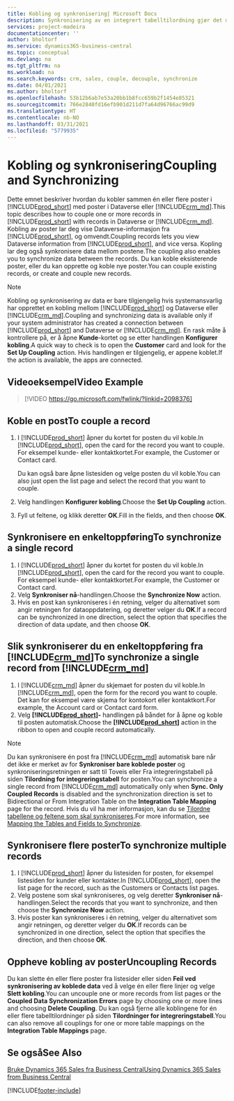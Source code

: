 ```yaml
---
title: Kobling og synkronisering| Microsoft Docs
description: Synkronisering av en integrert tabelltilordning gjør det mulig å synkronisere data i alle poster i en tabell i Business Central og Dynamics 365 Sales-tabell som er koblet.
services: project-madeira
documentationcenter: ''
author: bholtorf
ms.service: dynamics365-business-central
ms.topic: conceptual
ms.devlang: na
ms.tgt_pltfrm: na
ms.workload: na
ms.search.keywords: crm, sales, couple, decouple, synchronize
ms.date: 04/01/2021
ms.author: bholtorf
ms.openlocfilehash: 53b12b6ab7e53a20bb1b8fcc659b2f1454e85321
ms.sourcegitcommit: 766e2840fd16efb901d211d7fa64d96766ac99d9
ms.translationtype: HT
ms.contentlocale: nb-NO
ms.lasthandoff: 03/31/2021
ms.locfileid: "5779935"
---
```

# <a name="coupling-and-synchronizing"></a><span data-ttu-id="dd2d3-103">Kobling og synkronisering</span><span class="sxs-lookup"><span data-stu-id="dd2d3-103">Coupling and Synchronizing</span></span>
<span data-ttu-id="dd2d3-104">Dette emnet beskriver hvordan du kobler sammen én eller flere poster i [!INCLUDE[prod_short](includes/prod_short.md)] med poster i Dataverse eller [!INCLUDE[crm_md](includes/crm_md.md)].</span><span class="sxs-lookup"><span data-stu-id="dd2d3-104">This topic describes how to couple one or more records in [!INCLUDE[prod_short](includes/prod_short.md)] with records in Dataverse or [!INCLUDE[crm_md](includes/crm_md.md)].</span></span> <span data-ttu-id="dd2d3-105">Kobling av poster lar deg vise Dataverse-informasjon fra [!INCLUDE[prod_short](includes/prod_short.md)], og omvendt.</span><span class="sxs-lookup"><span data-stu-id="dd2d3-105">Coupling records lets you view Dataverse information from [!INCLUDE[prod_short](includes/prod_short.md)], and vice versa.</span></span> <span data-ttu-id="dd2d3-106">Kopling lar deg også synkronisere data mellom postene.</span><span class="sxs-lookup"><span data-stu-id="dd2d3-106">The coupling also enables you to synchronize data between the records.</span></span> <span data-ttu-id="dd2d3-107">Du kan koble eksisterende poster, eller du kan opprette og koble nye poster.</span><span class="sxs-lookup"><span data-stu-id="dd2d3-107">You can couple existing records, or create and couple new records.</span></span>

> [!Note]
> <span data-ttu-id="dd2d3-108">Kobling og synkronisering av data er bare tilgjengelig hvis systemansvarlig har opprettet en kobling mellom [!INCLUDE[prod_short](includes/prod_short.md)] og Dataverse eller [!INCLUDE[crm_md](includes/crm_md.md)].</span><span class="sxs-lookup"><span data-stu-id="dd2d3-108">Coupling and synchronizing data is available only if your system administrator has created a connection between [!INCLUDE[prod_short](includes/prod_short.md)] and Dataverse or [!INCLUDE[crm_md](includes/crm_md.md)].</span></span> <span data-ttu-id="dd2d3-109">En rask måte å kontrollere på, er å åpne **Kunde**-kortet og se etter handlingen **Konfigurer kobling**.</span><span class="sxs-lookup"><span data-stu-id="dd2d3-109">A quick way to check is to open the **Customer** card and look for the **Set Up Coupling** action.</span></span> <span data-ttu-id="dd2d3-110">Hvis handlingen er tilgjengelig, er appene koblet.</span><span class="sxs-lookup"><span data-stu-id="dd2d3-110">If the action is available, the apps are connected.</span></span>   

## <a name="video-example"></a><span data-ttu-id="dd2d3-111">Videoeksempel</span><span class="sxs-lookup"><span data-stu-id="dd2d3-111">Video Example</span></span>

> [!VIDEO https://go.microsoft.com/fwlink/?linkid=2098376]

## <a name="to-couple-a-record"></a><span data-ttu-id="dd2d3-112">Koble en post</span><span class="sxs-lookup"><span data-stu-id="dd2d3-112">To couple a record</span></span>  
1.  <span data-ttu-id="dd2d3-113">I [!INCLUDE[prod_short](includes/prod_short.md)] åpner du kortet for posten du vil koble.</span><span class="sxs-lookup"><span data-stu-id="dd2d3-113">In [!INCLUDE[prod_short](includes/prod_short.md)], open the card for the record you want to couple.</span></span> <span data-ttu-id="dd2d3-114">For eksempel kunde- eller kontaktkortet.</span><span class="sxs-lookup"><span data-stu-id="dd2d3-114">For example, the Customer or Contact card.</span></span>  

    <span data-ttu-id="dd2d3-115">Du kan også bare åpne listesiden og velge posten du vil koble.</span><span class="sxs-lookup"><span data-stu-id="dd2d3-115">You can also just open the list page and select the record that you want to couple.</span></span>  

2.  <span data-ttu-id="dd2d3-116">Velg handlingen **Konfigurer kobling**.</span><span class="sxs-lookup"><span data-stu-id="dd2d3-116">Choose the **Set Up Coupling** action.</span></span>  
3.  <span data-ttu-id="dd2d3-117">Fyll ut feltene, og klikk deretter **OK**.</span><span class="sxs-lookup"><span data-stu-id="dd2d3-117">Fill in the fields, and then choose **OK**.</span></span>  

## <a name="to-synchronize-a-single-record"></a><span data-ttu-id="dd2d3-118">Synkronisere en enkeltoppføring</span><span class="sxs-lookup"><span data-stu-id="dd2d3-118">To synchronize a single record</span></span>  
1.  <span data-ttu-id="dd2d3-119">I [!INCLUDE[prod_short](includes/prod_short.md)] åpner du kortet for posten du vil koble.</span><span class="sxs-lookup"><span data-stu-id="dd2d3-119">In [!INCLUDE[prod_short](includes/prod_short.md)], open the card for the record you want to couple.</span></span> <span data-ttu-id="dd2d3-120">For eksempel kunde- eller kontaktkortet.</span><span class="sxs-lookup"><span data-stu-id="dd2d3-120">For example, the Customer or Contact card.</span></span>  
2.  <span data-ttu-id="dd2d3-121">Velg **Synkroniser nå**-handlingen.</span><span class="sxs-lookup"><span data-stu-id="dd2d3-121">Choose the **Synchronize Now** action.</span></span>  
3.  <span data-ttu-id="dd2d3-122">Hvis en post kan synkroniseres i én retning, velger du alternativet som angir retningen for dataoppdatering, og deretter velger du **OK**.</span><span class="sxs-lookup"><span data-stu-id="dd2d3-122">If a record can be synchronized in one direction, select the option that specifies the direction of data update, and then choose **OK**.</span></span>  

## <a name="to-synchronize-a-single-record-from-crm_md"></a><span data-ttu-id="dd2d3-123">Slik synkroniserer du en enkeltoppføring fra [!INCLUDE[crm_md](includes/crm_md.md)]</span><span class="sxs-lookup"><span data-stu-id="dd2d3-123">To synchronize a single record from [!INCLUDE[crm_md](includes/crm_md.md)]</span></span>  
1.  <span data-ttu-id="dd2d3-124">I [!INCLUDE[crm_md](includes/crm_md.md)] åpner du skjemaet for posten du vil koble.</span><span class="sxs-lookup"><span data-stu-id="dd2d3-124">In [!INCLUDE[crm_md](includes/crm_md.md)], open the form for the record you want to couple.</span></span> <span data-ttu-id="dd2d3-125">Det kan for eksempel være skjema for kontokort eller kontaktkort.</span><span class="sxs-lookup"><span data-stu-id="dd2d3-125">For example, the Account card or Contact card form.</span></span>  
2.  <span data-ttu-id="dd2d3-126">Velg **[!INCLUDE[prod_short](includes/prod_short.md)]-** handlingen på båndet for å åpne og koble til posten automatisk.</span><span class="sxs-lookup"><span data-stu-id="dd2d3-126">Choose the **[!INCLUDE[prod_short](includes/prod_short.md)]** action in the ribbon to open and couple record automatically.</span></span>

> [!Note]
> <span data-ttu-id="dd2d3-127">Du kan synkronisere én post fra [!INCLUDE[crm_md](includes/crm_md.md)] automatisk bare når det ikke er merket av for **Synkroniser bare koblede poster** og synkroniseringsretningen er satt til Toveis eller Fra integreringstabell på siden **Tilordning for integreringstabell** for posten.</span><span class="sxs-lookup"><span data-stu-id="dd2d3-127">You can synchronize a single record from [!INCLUDE[crm_md](includes/crm_md.md)] automatically only when **Sync. Only Coupled Records** is disabled and the synchronization direction is set to Bidirectional or From Integration Table on the **Integration Table Mapping** page for the record.</span></span> <span data-ttu-id="dd2d3-128">Hvis du vil ha mer informasjon, kan du se [Tilordne tabellene og feltene som skal synkroniseres](admin-how-to-modify-table-mappings-for-synchronization.md#creating-new-records).</span><span class="sxs-lookup"><span data-stu-id="dd2d3-128">For more information, see [Mapping the Tables and Fields to Synchronize](admin-how-to-modify-table-mappings-for-synchronization.md#creating-new-records).</span></span>     

## <a name="to-synchronize-multiple-records"></a><span data-ttu-id="dd2d3-129">Synkronisere flere poster</span><span class="sxs-lookup"><span data-stu-id="dd2d3-129">To synchronize multiple records</span></span>  
1.  <span data-ttu-id="dd2d3-130">I [!INCLUDE[prod_short](includes/prod_short.md)] åpner du listesiden for posten, for eksempel listesiden for kunder eller kontakter.</span><span class="sxs-lookup"><span data-stu-id="dd2d3-130">In [!INCLUDE[prod_short](includes/prod_short.md)], open the list page for the record, such as the Customers or Contacts list pages.</span></span>  
2.  <span data-ttu-id="dd2d3-131">Velg postene som skal synkroniseres, og velg deretter **Synkroniser nå**-handlingen.</span><span class="sxs-lookup"><span data-stu-id="dd2d3-131">Select the records that you want to synchronize, and then choose the **Synchronize Now** action.</span></span>  
3.  <span data-ttu-id="dd2d3-132">Hvis poster kan synkroniseres i én retning, velger du alternativet som angir retningen, og deretter velger du **OK**.</span><span class="sxs-lookup"><span data-stu-id="dd2d3-132">If records can be synchronized in one direction, select the option that specifies the direction, and then choose **OK**.</span></span>  

## <a name="uncoupling-records"></a><span data-ttu-id="dd2d3-133">Oppheve kobling av poster</span><span class="sxs-lookup"><span data-stu-id="dd2d3-133">Uncoupling Records</span></span>
<span data-ttu-id="dd2d3-134">Du kan slette én eller flere poster fra listesider eller siden **Feil ved synkronisering av koblede data** ved å velge én eller flere linjer og velge **Slett kobling**.</span><span class="sxs-lookup"><span data-stu-id="dd2d3-134">You can uncouple one or more records from list pages or the **Coupled Data Synchronization Errors** page by choosing one or more lines and choosing **Delete Coupling**.</span></span> <span data-ttu-id="dd2d3-135">Du kan også fjerne alle koblingene for én eller flere tabelltilordninger på siden **Tilordninger for integreringstabell**.</span><span class="sxs-lookup"><span data-stu-id="dd2d3-135">You can also remove all couplings for one or more table mappings on the **Integration Table Mappings** page.</span></span>

## <a name="see-also"></a><span data-ttu-id="dd2d3-136">Se også</span><span class="sxs-lookup"><span data-stu-id="dd2d3-136">See Also</span></span>  
[<span data-ttu-id="dd2d3-137">Bruke Dynamics 365 Sales fra Business Central</span><span class="sxs-lookup"><span data-stu-id="dd2d3-137">Using Dynamics 365 Sales from Business Central</span></span>](marketing-integrate-dynamicscrm.md)


[!INCLUDE[footer-include](includes/footer-banner.md)]